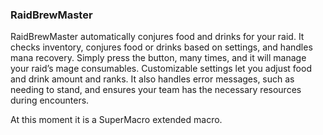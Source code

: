 ### RaidBrewMaster 

RaidBrewMaster automatically conjures food and drinks for your raid. It checks inventory, conjures food or drinks based on settings, and handles mana recovery. Simply press the button, many times, and it will manage your raid’s mage consumables. Customizable settings let you adjust food and drink amount and ranks. It also handles error messages, such as needing to stand, and ensures your team has the necessary resources during encounters.


At this moment it is a SuperMacro extended macro.
